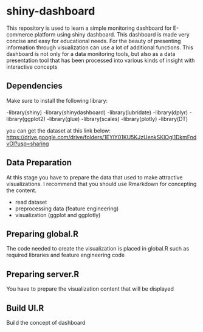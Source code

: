 # shiny-dashboard

This repository is used to learn a simple monitoring dashboard for E-commerce platform using shiny dashboard. This dashboard is made very concise and easy for educational needs. For the beauty of presenting information through visualization can use a lot of additional functions. This dashboard is not only for a data monitoring tools, but also as a data presentation tool that has been processed into various kinds of insight with interactive concepts

## Dependencies

Make sure to install the following library:

-library(shiny)
-library(shinydashboard)
-library(lubridate)
-library(dplyr)
-library(ggplot2)
-library(glue)
-library(scales)
-library(plotly)
-library(DT)

you can get the dataset at this link below:
https://drive.google.com/drive/folders/1EYiY01KU5KJzUenkSKlOgl1DkmFndvOl?usp=sharing

## Data Preparation

At this stage you have to prepare the data that used to make attractive visualizations. I recommend that you should use Rmarkdown for concepting the content.

- read dataset
- preprocessing data (feature engineering)
- visualization (ggplot and ggplotly)

## Preparing global.R

The code needed to create the visualization is placed in global.R such as required libraries and feature engineering code

## Preparing server.R

You have to prepare the visualization content that will be displayed

## Build UI.R

Build the concept of dashboard
